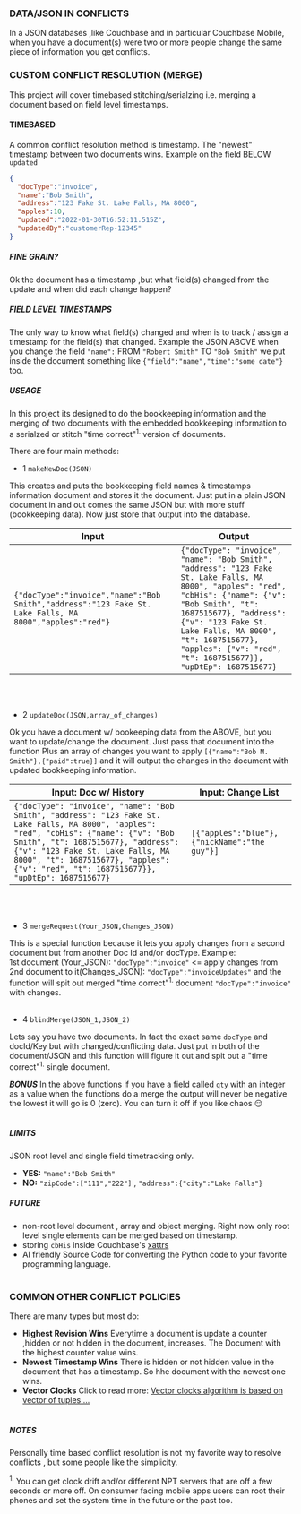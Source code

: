 ### DATA/JSON IN CONFLICTS
In a JSON databases ,like Couchbase and in particular Couchbase Mobile, when you have a document(s) were two or more people change the same piece of information you get conflicts.

### CUSTOM CONFLICT RESOLUTION (MERGE)
This project will cover timebased stitching/serialzing i.e. merging a document based on field level timestamps.


#### TIMEBASED
A common conflict resolution method is timestamp. The "newest" timestamp between two documents wins. Example on the field BELOW `updated`
```json
{
  "docType":"invoice",
  "name":"Bob Smith",
  "address":"123 Fake St. Lake Falls, MA 8000",
  "apples":10,
  "updated":"2022-01-30T16:52:11.515Z",
  "updatedBy":"customerRep-12345"
}
```
##### FINE GRAIN?

Ok the document has a timestamp ,but what field(s) changed from the update and when did each change happen?

##### FIELD LEVEL TIMESTAMPS
The only way to know what field(s) changed and when is to track / assign a timestamp for the field(s) that changed. Example the JSON ABOVE when you change the field `"name":` FROM `"Robert Smith"` TO `"Bob Smith"` we put inside the document something like `{"field":"name","time":"some date"}` too.

##### USEAGE
In this project its designed to do the bookkeeping information and the merging of two documents with the embedded bookkeeping information to a serialzed or stitch "time correct"<sup>1.</sup> version of documents. 

There are four main methods:
+ 1 `makeNewDoc(JSON)`

This creates and puts the bookkeeping field names & timestamps information document and stores it the document. Just put in a plain JSON document in and out comes the same JSON but with more stuff (bookkeeping data). Now just store that output into the database.

| Input | Output |
|--------|-------|
|```{"docType":"invoice","name":"Bob Smith","address":"123 Fake St. Lake Falls, MA 8000","apples":"red"}```|```{"docType": "invoice", "name": "Bob Smith", "address": "123 Fake St. Lake Falls, MA 8000", "apples": "red", "cbHis": {"name": {"v": "Bob Smith", "t": 1687515677}, "address": {"v": "123 Fake St. Lake Falls, MA 8000", "t": 1687515677}, "apples": {"v": "red", "t": 1687515677}}, "upDtEp": 1687515677}```|

<br/><br/>
+ 2 `updateDoc(JSON,array_of_changes)`

Ok you have a document w/ bookeeping data from the ABOVE, but you want to update/change the document. Just pass that document into the function Plus an array of changes you want to apply `[{"name":"Bob M. Smith"},{"paid":true}]` and it will output the changes in the document with updated bookkeeping information.

|Input: Doc w/ History | Input: Change List |
|--------|-------|
|```{"docType": "invoice", "name": "Bob Smith", "address": "123 Fake St. Lake Falls, MA 8000", "apples": "red", "cbHis": {"name": {"v": "Bob Smith", "t": 1687515677}, "address": {"v": "123 Fake St. Lake Falls, MA 8000", "t": 1687515677}, "apples": {"v": "red", "t": 1687515677}}, "upDtEp": 1687515677}```| ```[{"apples":"blue"},{"nickName":"the guy"}]```|
<br/><br/>
+ 3 `mergeRequest(Your_JSON,Changes_JSON)`

This is a special function because it lets you apply changes from a second document but from another Doc Id and/or docType. Example:   
1st document (Your_JSON): `"docType":"invoice"` <= apply changes from 2nd document to it(Changes_JSON): `"docType":"invoiceUpdates"`
and the function will spit out merged "time correct"<sup>1.</sup> document `"docType":"invoice"` with changes. 
<br/><br/>
+ 4 `blindMerge(JSON_1,JSON_2)`

Lets say you have two documents. In fact the exact same `docType` and docId/Key but with changed/conflicting data. Just put in both of the document/JSON and this function will figure it out and spit out a "time correct"<sup>1.</sup> single document. 


***BONUS***
In the above functions if you have a field called `qty` with an integer as a value when the functions do a merge the output will never be negative the lowest it will go is 0 (zero). You can turn it off if you like chaos :smirk:
<br/><br/>

##### LIMITS
 JSON root level and single field timetracking only.
+ **YES:** `"name":"Bob Smith"` 
+ **NO:** `"zipCode":["111","222"]` , `"address":{"city":"Lake Falls"}`


##### FUTURE
+ non-root level document , array and object merging. Right now only root level single elements can be merged based on timestamp.
+ storing `cbHis` inside Couchbase's [xattrs](https://docs.couchbase.com/server/current/learn/data/extended-attributes-fundamentals.html#3.0@java-sdk:concept-docs:xattr.adoc)
+ AI friendly Source Code for converting the Python code to your favorite programming language.
<br/><br/>

### COMMON OTHER CONFLICT POLICIES
There are many types but most do:
+ **Highest Revision Wins** 
Everytime a document is update a counter ,hidden or not hidden in the document, increases. The Document with the highest counter value wins.
+ **Newest Timestamp Wins**
There is hidden or not hidden value in the document that has a timestamp. So hhe document with the newest one wins.
+ **Vector Clocks**
Click to read more: 
[Vector clocks algorithm is based on vector of tuples ...](https://www.waitingforcode.com/big-data-algorithms/conflict-resolution-distributed-applications-vector-clocks/read)
<br/><br/>
##### NOTES
Personally time based conflict resolution is not my favorite way to resolve conflicts , but some people like the simplicity. 

<sup>1.</sup> You can get clock drift and/or different NPT servers that are off a few seconds or more off. On consumer facing mobile apps users can root their phones and set the system time in the future or the past too.